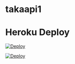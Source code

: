 # takaapi1

# Heroku Deploy

[![Deploy](https://www.herokucdn.com/deploy/button.svg)](https://heroku.com/deploy?template=https://github.com/kanatakka/takaapi1)

[![Deploy](https://www.herokucdn.com/deploy/button.png)](https://heroku.com/deploy)
